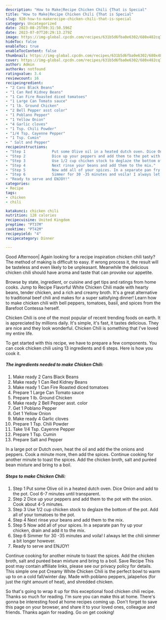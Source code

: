 ```yaml
---
description: "How to Make|Recipe Chicken Chili {That is Special"
title: "How to Make|Recipe Chicken Chili {That is Special"
slug: 920-how-to-makerecipe-chicken-chili-that-is-special
category: Uncategorized
date: 2023-08-25T09:31:50.596Z
date: 2023-07-07T20:29:13.279Z
image: https://img-global.cpcdn.com/recipes/631b5d6fba0e6302/680x482cq70/chicken-chili-recipe-main-photo.jpg
hideToc: false
enableToc: true
enableTocContent: false
thumbnail: https://img-global.cpcdn.com/recipes/631b5d6fba0e6302/680x482cq70/chicken-chili-recipe-main-photo.jpg
cover: https://img-global.cpcdn.com/recipes/631b5d6fba0e6302/680x482cq70/chicken-chili-recipe-main-photo.jpg
author: Admin
authorAv: notfound
ratingvalue: 3.4
reviewcount: 16
recipeingredient:
- "2 Cans Black Beans"
- "1 Can Red Kidney Beans"
- "1 Can Fire Roasted diced tomatoes"
- "1 Large Can Tomato sauce"
- "1 lb. Ground Chicken"
- "2 Bell Pepper asst color"
- "1 Poblano Pepper"
- "1 Yellow Onion"
- "4 Garlic cloves"
- "1 Tsp. Chili Powder"
- "1/4 Tsp. Cayenne Pepper"
- "1 Tsp. Cumin"
- " Salt and Pepper"
recipeinstructions:
- "Step 1            Put some Olive oil in a heated dutch oven. Dice Onion and add to the pot. Cool 6-7 minutes until transparent."
- "Step 2            Dice up your peppers and add them to the pot with the onion. Cook about 4-5 minutes."
- "Step 3            Use 1/2 cup chicken stock to deglaze the bottom of the pot. Add all of your tomatoes to the pot."
- "Step 4            Next rinse your beans and add them to the mix."
- "Step 5            Now add all of your spices. In a separate pan fry up your chicken, drain and add it to the mix."
- "Step 6            Simmer for 30 -35 minutes and voila! I always let the chili simmer a bit longer however."
- "Ready to serve and ENJOY!"
categories:
- Recipe
tags:
- chicken
- chili

katakunci: chicken chili 
nutrition: 128 calories
recipecuisine: United Kingdom
preptime: "PT37M"
cooktime: "PT42M"
recipeyield: "4"
recipecategory: Dinner

---
```



Good Afternoon| Again looking for a recipe inspiration chicken chili tasty? The method of making is difficult to easy. If wrong process it, the result will be tasteless and even likely to be unpleasant. Meanwhile the delicious chicken chili should have aroma and taste that can provoke our appetite.





Browse by state, ingredient, or cuisine and get tips and ratings from home cooks. Jump to Recipe Flavorful White Chicken Chili made with hearty beans, tender chicken, and a rich and creamy broth. It&#39;s a great alternative to traditional beef chili and makes for a super satisfying dinner! Learn how to make chicken chili with bell peppers, tomatoes, basil, and spices from the Barefoot Contessa herself.

Chicken Chili is one of the most popular of recent trending foods on earth. It is appreciated by millions daily. It's simple, it's fast, it tastes delicious. They are nice and they look wonderful. Chicken Chili is something that I've loved my entire life.


To get started with this recipe, we have to prepare a few components. You can cook chicken chili using 13 ingredients and 6 steps. Here is how you cook it.

<!--inarticleads1-->

##### The ingredients needed to make Chicken Chili:

1. Make ready 2 Cans Black Beans
1. Make ready 1 Can Red Kidney Beans
1. Make ready 1 Can Fire Roasted diced tomatoes
1. Prepare 1 Large Can Tomato sauce
1. Prepare 1 lb. Ground Chicken
1. Make ready 2 Bell Pepper asst. color
1. Get 1 Poblano Pepper
1. Get 1 Yellow Onion
1. Make ready 4 Garlic cloves
1. Prepare 1 Tsp. Chili Powder
1. Take 1/4 Tsp. Cayenne Pepper
1. Prepare 1 Tsp. Cumin
1. Prepare  Salt and Pepper


In a large pot or Dutch oven, heat the oil and add the the onions and peppers. Cook a minute more, then add the spices. Continue cooking for another minute to toast the spices. Add the chicken broth, salt and puréed bean mixture and bring to a boil. 

<!--inarticleads2-->

##### Steps to make Chicken Chili:

1. Step 1            Put some Olive oil in a heated dutch oven. Dice Onion and add to the pot. Cool 6-7 minutes until transparent.
1. Step 2            Dice up your peppers and add them to the pot with the onion. Cook about 4-5 minutes.
1. Step 3            Use 1/2 cup chicken stock to deglaze the bottom of the pot. Add all of your tomatoes to the pot.
1. Step 4            Next rinse your beans and add them to the mix.
1. Step 5            Now add all of your spices. In a separate pan fry up your chicken, drain and add it to the mix.
1. Step 6            Simmer for 30 -35 minutes and voila! I always let the chili simmer a bit longer however.
1. Ready to serve and ENJOY!

Continue cooking for another minute to toast the spices. Add the chicken broth, salt and puréed bean mixture and bring to a boil. Save Recipe This post may contain affiliate links, please see our privacy policy for details. This simple one pot Creamy White Chicken Chili is the perfect bowl to warm up to on a cold fall/winter day. Made with poblano peppers, jalapeños (for just the right amount of heat), and shredded chicken. 

So that's going to wrap it up for this exceptional food chicken chili recipe. Thanks so much for reading. I'm sure you can make this at home. There's gonna be interesting food at home recipes coming up. Don't forget to save this page on your browser, and share it to your loved ones, colleague and friends. Thanks again for reading. Go on get cooking!
